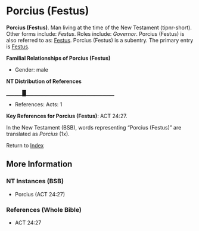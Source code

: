 # Porcius (Festus)
**Porcius (Festus)**. 
Man living at the time of the New Testament (tipnr-short). 
Other forms include: 
*Festus*. 
Roles include: 
_Governor_. 
Porcius (Festus) is also referred to as: 
[Festus](Festus.md). 
Porcius (Festus) is a subentry. The primary entry is 
[Festus](Festus.md). 




**Familial Relationships of Porcius (Festus)**


* Gender: male


**NT Distribution of References**

▁▁▁▁█▁▁▁▁▁▁▁▁▁▁▁▁▁▁▁▁▁▁▁▁▁▁
* References: Acts: 1



**Key References for Porcius (Festus)**: 
ACT 24:27. 




In the New Testament (BSB), words representing “Porcius (Festus)” are translated as 
*Porcius* (1x). 


Return to [Index](00-Index.md)

## More Information

### NT Instances (BSB)

* Porcius (ACT 24:27)



### References (Whole Bible)

* ACT 24:27



